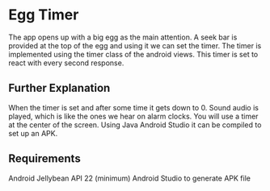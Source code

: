 # Egg Timer

The app opens up with a big egg as the main attention. A seek bar is provided at the top of the egg and using it we can set the timer. The timer is implemented using the timer class of the android views. This timer is set to react with every second response.
## Further Explanation
When the timer is set and after some time it gets down to 0. Sound audio is played, which is like the ones we hear on alarm clocks. You will use a timer at the center of the screen. Using Java Android Studio it can be compiled to set up an APK.
## Requirements
Android Jellybean API 22 (minimum)
Android Studio to generate APK file 
